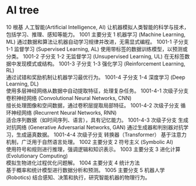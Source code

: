 # AI tree
10	根基	人工智能(Artificial Intelligence, AI)
        让机器模拟人类智能的科学与技术，包括学习、推理、感知等能力。
  1001	主要分支 1	机器学习 (Machine Learning, ML)	
                  通过数据和算法让机器自动学习规律并改进，无需显式编程。
    1001-1	子分支 1-1	监督学习 (Supervised Learning, AL)
                      使用带标签的数据训练模型，以预测或分类。
    1001-2	子分支 1-2	无监督学习 (Unsupervised Learning, UL)
                      在无标签数据中发现模式或结构。
    1001-3	子分支 1-3	强化学习 (Reinforcement Learning, RL)	
                      通过试错和奖励机制让机器学习最优行为。
    1001-4	子分支 1-4	深度学习 (Deep Learning, DL)	
                      使用多层神经网络从数据中自动提取特征，处理复杂任务。
      1001-4-1	次级子分支 卷积神经网络 (Convolutional Neural Networks, CNN)	
                         擅长处理图像和空间数据，通过卷积层提取局部特征。
      1001-4-2	次级子分支 循环神经网络 (Recurrent Neural Networks, RNN)	
                         适合序列数据（如时间序列、语言），具有记忆能力。
      1001-4-3	次级子分支 生成对抗网络 (Generative Adversarial Networks, GAN)	
                         通过生成器和判别器对抗学习，生成逼真数据。
      1001-4-4	次级子分支 转换器（Transformer）
                         基于注意力机制，广泛用于自然语言处理。
  1002	主要分支 2	符号主义 (Symbolic AI)	
                  使用符号和规则进行推理，强调逻辑和知识表示。
  1003	主要分支 3	进化计算 (Evolutionary Computing)	
                  模拟生物进化过程优化问题解。
  1004	主要分支 4	统计方法	
                  基于概率和统计模型进行数据分析和预测。
  1005	主要分支 5	机器人学 (Robotics)	
                  结合感知、决策和执行，研究智能机器的物理行为。

